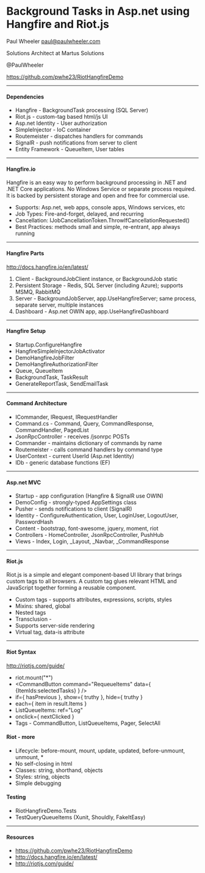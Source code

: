 
# Background Tasks in Asp.net using Hangfire and Riot.js

Paul Wheeler <paul@paulwheeler.com>

Solutions Architect at Martus Solutions

@PaulWheeler

https://github.com/pwhe23/RiotHangfireDemo

---

#### Dependencies

- Hangfire - BackgroundTask processing (SQL Server)
- Riot.js - custom-tag based html/js UI
- Asp.net Identity - User authorization
- SimpleInjector - IoC container
- Routemeister - dispatches handlers for commands
- SignalR - push notifications from server to client
- Entity Framework - QueueItem, User tables

---

#### Hangfire.io

Hangfire is an easy way to perform background processing in .NET and .NET Core applications. No Windows Service or separate process required. It is backed by persistent storage and open and free for commercial use.

- Supports: Asp.net, web apps, console apps, Windows services, etc
- Job Types: Fire-and-forget, delayed, and recurring
- Cancellation: IJobCancellationToken.ThrowIfCancellationRequested()
- Best Practices: methods small and simple, re-entrant, app always running

---

#### Hangfire Parts

http://docs.hangfire.io/en/latest/

1. Client - BackgroundJobClient instance, or BackgroundJob static
2. Persistent Storage - Redis, SQL Server (including Azure); supports MSMQ, RabbitMQ
3. Server - BackgroundJobServer, app.UseHangfireServer; same process, separate server, multiple instances
4. Dashboard - Asp.net OWIN app, app.UseHangfireDashboard

---
 
#### Hangfire Setup

- Startup.ConfigureHangfire
- HangfireSimpleInjectorJobActivator
- DemoHangfireJobFilter
- DemoHangfireAuthorizationFilter
- Queue, QueueItem
- BackgroundTask, TaskResult
- GenerateReportTask, SendEmailTask

---

#### Command Architecture

- ICommander, IRequest, IRequestHandler
- Command.cs - Command, Query<T>, CommandResponse, CommandHandler, PagedList
- JsonRpcController - receives /jsonrpc POSTs
- Commander - maintains dictionary of commands by name
- Routemeister - calls command handlers by command type
- UserContext - current UserId (Asp.net Identity)
- IDb - generic database functions (EF)

---

#### Asp.net MVC

- Startup - app configuration (Hangfire & SignalR use OWIN)
- DemoConfig - strongly-typed AppSettings class
- Pusher - sends notifications to client (SignalR)
- Identity - ConfigureAuthentication, User, LoginUser, LogoutUser, PasswordHash
- Content - bootstrap, font-awesome, jquery, moment, riot
- Controllers - HomeController, JsonRpcController, PushHub
- Views - Index, Login, _Layout, _Navbar, _CommandResponse

---

#### Riot.js

Riot.js is a simple and elegant component-based UI library that brings custom tags to all browsers. A custom tag glues relevant HTML and JavaScript together forming a reusable component.

- Custom tags - supports attributes, expressions, scripts, styles
- Mixins: shared, global
- Nested tags
- Transclusion - <yield />
- Supports server-side rendering
- Virtual tag, data-is attribute

---

#### Riot Syntax

http://riotjs.com/guide/

- riot.mount("*")
- <CommandButton command="RequeueItems" data={ {ItemIds:selectedTasks} } />
- if={ hasPrevious }, show={ truthy }, hide={ truthy }
- each={ item in result.Items }
- ListQueueItems: ref="Log"
- onclick={ nextClicked }
- Tags - CommandButton, ListQueueItems, Pager, SelectAll

#### Riot - more

- Lifecycle: before-mount, mount, update, updated, before-unmount, unmount, *
- No self-closing in html
- Classes: string, shorthand, objects
- Styles: string, objects
- Simple debugging

#### Testing

- RiotHangfireDemo.Tests
- TestQueryQueueItems (Xunit, Shouldly, FakeItEasy)

---

#### Resources

- https://github.com/pwhe23/RiotHangfireDemo
- http://docs.hangfire.io/en/latest/
- http://riotjs.com/guide/
